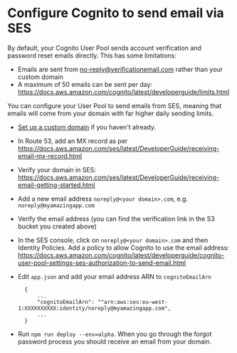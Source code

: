 # Configure Cognito to send email via SES

By default, your Cognito User Pool sends account verification and password reset emails directly. This has some limitations:

- Emails are sent from no-reply@verificationemail.com rather than your custom domain
- A maximum of 50 emails can be sent per day: https://docs.aws.amazon.com/cognito/latest/developerguide/limits.html

You can configure your User Pool to send emails from SES, meaning that emails will come from your domain with far higher daily sending limits.

- [Set up a custom domain](//readme-domain.md) if you haven't already.
- In Route 53, add an MX record as per https://docs.aws.amazon.com/ses/latest/DeveloperGuide/receiving-email-mx-record.html
- Verify your domain in SES: https://docs.aws.amazon.com/ses/latest/DeveloperGuide/receiving-email-getting-started.html
- Add a new email address `noreply@<your domain>.com`, e.g. `noreply@myamazingapp.com`
- Verify the email address (you can find the verification link in the S3 bucket you created above)
- In the SES console, click on `noreply@<your domain>.com` and then Identity Policies. Add a policy to allow Cognito to use the email address: https://docs.aws.amazon.com/cognito/latest/developerguide/cognito-user-pool-settings-ses-authorization-to-send-email.html
- Edit `app.json` and add your email address ARN to `cognitoEmailArn`

        {
            ...
            "cognitoEmailArn": ""arn:aws:ses:eu-west-1:XXXXXXXXXX:identity/noreply@myamazingapp.com",
            ...
        }

- Run `npm run deploy --env=alpha`. When you go through the forgot password process you should receive an email from your domain.